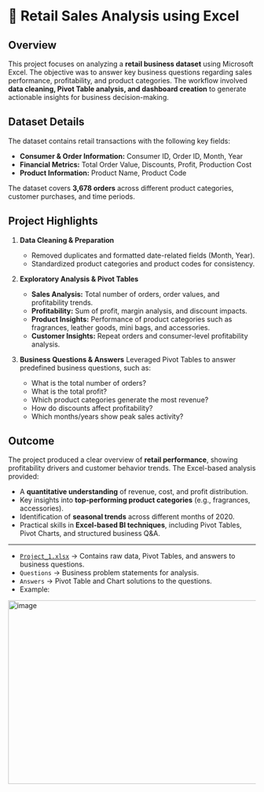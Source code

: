 # 👜 Retail Sales Analysis using Excel

## Overview

This project focuses on analyzing a **retail business dataset** using Microsoft Excel. The objective was to answer key business questions regarding sales performance, profitability, and product categories. The workflow involved **data cleaning, Pivot Table analysis, and dashboard creation** to generate actionable insights for business decision-making.



## Dataset Details

The dataset contains retail transactions with the following key fields:

* **Consumer & Order Information:** Consumer ID, Order ID, Month, Year
* **Financial Metrics:** Total Order Value, Discounts, Profit, Production Cost
* **Product Information:** Product Name, Product Code

The dataset covers **3,678 orders** across different product categories, customer purchases, and time periods.


## Project Highlights

1. **Data Cleaning & Preparation**

   * Removed duplicates and formatted date-related fields (Month, Year).
   * Standardized product categories and product codes for consistency.

2. **Exploratory Analysis & Pivot Tables**

   * **Sales Analysis:** Total number of orders, order values, and profitability trends.
   * **Profitability:** Sum of profit, margin analysis, and discount impacts.
   * **Product Insights:** Performance of product categories such as fragrances, leather goods, mini bags, and accessories.
   * **Customer Insights:** Repeat orders and consumer-level profitability analysis.

3. **Business Questions & Answers**
   Leveraged Pivot Tables to answer predefined business questions, such as:

   * What is the total number of orders?
   * What is the total profit?
   * Which product categories generate the most revenue?
   * How do discounts affect profitability?
   * Which months/years show peak sales activity?



## Outcome

The project produced a clear overview of **retail performance**, showing profitability drivers and customer behavior trends. The Excel-based analysis provided:

* A **quantitative understanding** of revenue, cost, and profit distribution.
* Key insights into **top-performing product categories** (e.g., fragrances, accessories).
* Identification of **seasonal trends** across different months of 2020.
* Practical skills in **Excel-based BI techniques**, including Pivot Tables, Pivot Charts, and structured business Q&A.

---
  
* [`Project_1.xlsx`](Project_1.xlsx) → Contains raw data, Pivot Tables, and answers to business questions.
* `Questions` → Business problem statements for analysis.
* `Answers` → Pivot Table and Chart solutions to the questions.
* Example:

<img width="877" height="374" alt="image" src="https://github.com/user-attachments/assets/ef272a93-1156-4b7b-bf92-173252bec267" />


